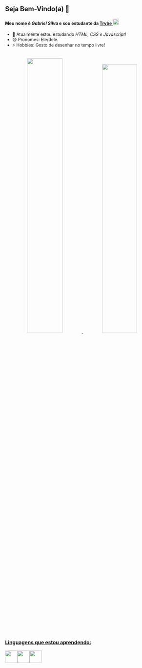## Seja Bem-Vindo(a) 👋

#### Meu nome é _Gabriel Silva_ e sou estudante da <a href="https://www.betrybe.com/" target="_blank">Trybe <img class="marca" width= 20px src= https://cdn-images-1.medium.com/max/1200/1*_8rYOyJj9qiQsmeoVk3Gfg.png></a>

- 🌱 Atualmente estou estudando _HTML, CSS e Javascript!_
- 😄 Pronomes: Ele/dele.
- ⚡ Hobbies: Gosto de desenhar no tempo livre!

##

<div align="center">
  <a href="https://github.com/gabrielsilvagaldino">
  <img width="48%" src="https://github-readme-stats.vercel.app/api?username=gabrielsilvagaldino&show_icons=true&theme=dark&include_all_commits=true&count_private=true"/>
  <img width="47.5%" src="https://github-readme-stats.vercel.app/api/top-langs/?username=gabrielsilvagaldino&layout=compact&langs_count=7&theme=dark"/>
</div>

##

### Linguagens que estou aprendendo:</h1>

<div style="display: flex" style="flex_direction: column">
  <a href="https://blog.betrybe.com/html/" alt="html-logo" target="_blank"><img width="40em" src="https://cdn.jsdelivr.net/gh/devicons/devicon/icons/html5/html5-original.svg" /></a>
  <a href="https://blog.betrybe.com/css/" alt="css-logo" target="_blank"><img width="40em" src="https://cdn.jsdelivr.net/gh/devicons/devicon/icons/css3/css3-original.svg" /></a>
  <a href="https://www.javascript.com/" alt="javascript-logo" target="_blank"><img width="40em" src="https://cdn.jsdelivr.net/gh/devicons/devicon/icons/javascript/javascript-original.svg" /></a>
</div>
